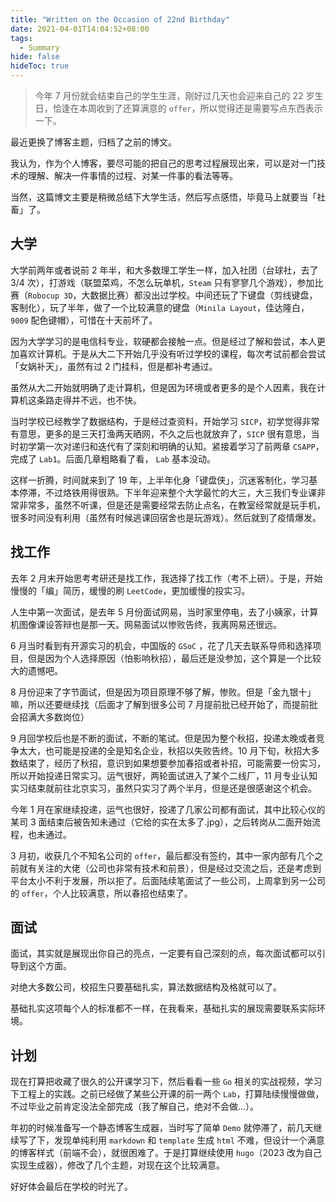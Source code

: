 ```yaml
---
title: "Written on the Occasion of 22nd Birthday"
date: 2021-04-01T14:04:52+08:00
tags:
  - Summary
hide: false
hideToc: true
---
```


> 今年 7 月份就会结束自己的学生生涯，刚好过几天也会迎来自己的 22 岁生日，恰逢在本周收到了还算满意的 `offer`，所以觉得还是需要写点东西表示一下。

<!--more--> 

最近更换了博客主题，归档了之前的博文。

我认为，作为个人博客，要尽可能的把自己的思考过程展现出来，可以是对一门技术的理解、解决一件事情的过程、对某一件事的看法等等。

当然，这篇博文主要是稍微总结下大学生活，然后写点感悟，毕竟马上就要当「社畜」了。

## 大学

大学前两年或者说前 2 年半，和大多数理工学生一样，加入社团（台球社，去了 3/4 次），打游戏（联盟菜鸡，不怎么玩单机，`Steam` 只有寥寥几个游戏），参加比赛（`Robocup 3D`，大数据比赛）都没出过学校。中间还玩了下键盘（剪线键盘，客制化），玩了半年，做了一个比较满意的键盘（`Minila Layout`，佳达隆白，`9009` 配色键帽），可惜在十天前坏了。

因为大学学习的是电信科专业，软硬都会接触一点。但是经过了解和尝试，本人更加喜欢计算机。于是从大二下开始几乎没有听过学校的课程，每次考试前都会尝试「女娲补天」，虽然有过 2 门挂科，但是都补考通过。

虽然从大二开始就明确了走计算机，但是因为环境或者更多的是个人因素，我在计算机这条路走得并不远，也不快。

当时学校已经教学了数据结构，于是经过查资料，开始学习 `SICP`，初学觉得非常有意思，更多的是三天打渔两天晒网，不久之后也就放弃了，`SICP` 很有意思，当时初学第一次对递归和迭代有了深刻和明确的认知。紧接着学习了前两章 `CSAPP`，完成了 `Lab1`。后面几章粗略看了看， `Lab` 基本没动。

这样一折腾，时间就来到了 19 年，上半年化身「键盘侠」，沉迷客制化，学习基本停滞，不过烙铁用得很熟。下半年迎来整个大学最忙的大三，大三我们专业课非常非常多，虽然不听课，但是还是需要经常去防止点名，在教室经常就是玩手机，很多时间没有利用（虽然有时候逃课回宿舍也是玩游戏）。然后就到了疫情爆发。

## 找工作

去年 2 月末开始思考考研还是找工作，我选择了找工作（考不上研）。于是，开始慢慢的「编」简历，缓慢的刷 `LeetCode`，更加缓慢的投实习。

人生中第一次面试，是去年 5 月份面试网易，当时家里停电，去了小姨家，计算机图像课设答辩也是那一天。网易面试以惨败告终，我离网易还很远。

6 月当时看到有开源实习的机会，中国版的 `GSoC` ，花了几天去联系导师和选择项目，但是因为个人选择原因（怕影响秋招），最后还是没参加，这个算是一个比较大的遗憾吧。

8 月份迎来了字节面试，但是因为项目原理不够了解，惨败。但是「金九银十」嘛，所以还要继续找（后面才了解到很多公司 7 月提前批已经开始了，而提前批会招满大多数岗位）

9 月回学校后也是不断的面试，不断的笔试。但是因为整个秋招，投递太晚或者竞争太大，也可能是投递的全是知名企业，秋招以失败告终。10 月下旬，秋招大多数结束了，经历了秋招，意识到如果想要参加春招或者补招，可能需要一份实习，所以开始投递日常实习。运气很好，两轮面试进入了某个二线厂，11 月专业认知实习结束就前往北京实习，虽然只实习了两个半月，但是还是很感谢这个机会。

今年 1 月在家继续投递，运气也很好，投递了几家公司都有面试，其中比较心仪的某司 3 面结束后被告知未通过（它给的实在太多了.jpg），之后转岗从二面开始流程，也未通过。

3 月初，收获几个不知名公司的 `offer`，最后都没有签约，其中一家内部有几个之前就有关注的大佬（公司也非常有技术和前景），但是经过交流之后，还是考虑到平台太小不利于发展，所以拒了。后面陆续笔面试了一些公司，上周拿到另一公司的 `offer`，个人比较满意，所以春招也结束了。

## 面试

面试，其实就是展现出你自己的亮点，一定要有自己深刻的点，每次面试都可以引导到这个方面。

对绝大多数公司，校招生只要基础扎实，算法数据结构及格就可以了。

基础扎实这项每个人的标准都不一样，在我看来，基础扎实的展现需要联系实际环境。

## 计划

现在打算把收藏了很久的公开课学习下，然后看看一些 `Go` 相关的实战视频，学习下工程上的实践。之前已经做了某些公开课的前一两个 `Lab`，打算陆续慢慢做做，不过毕业之前肯定没法全部完成（我了解自己，绝对不会做...）。

年初的时候准备写一个静态博客生成器，当时写了简单 `Demo` 就停滞了，前几天继续写了下，发现单纯利用 `markdown` 和 `template` 生成 `html` 不难，但设计一个满意的博客样式（前端不会），就很困难了。于是打算继续使用 `hugo`（2023 改为自己实现生成器），修改了几个主题，对现在这个比较满意。

好好体会最后在学校的时光了。
